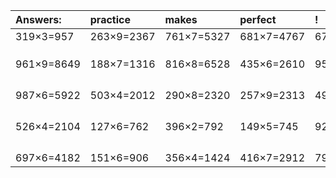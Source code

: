 | Answers: | practice | makes | perfect | ! |
| :--- | :--- | :--- | :--- | :--- |
| 319×3=957 | 263×9=2367 | 761×7=5327 | 681×7=4767 | 674×6=4044 | 
|   |   |   |   |   | 
|   |   |   |   |   | 
|   |   |   |   |   | 
| 961×9=8649 | 188×7=1316 | 816×8=6528 | 435×6=2610 | 958×5=4790 | 
|   |   |   |   |   | 
|   |   |   |   |   | 
|   |   |   |   |   | 
|   |   |   |   |   | 
| 987×6=5922 | 503×4=2012 | 290×8=2320 | 257×9=2313 | 492×8=3936 | 
|   |   |   |   |   | 
|   |   |   |   |   | 
|   |   |   |   |   | 
|   |   |   |   |   | 
| 526×4=2104 | 127×6=762 | 396×2=792 | 149×5=745 | 922×2=1844 | 
|   |   |   |   |   | 
|   |   |   |   |   | 
|   |   |   |   |   | 
|   |   |   |   |   | 
| 697×6=4182 | 151×6=906 | 356×4=1424 | 416×7=2912 | 797×4=3188 | 
